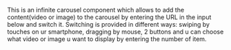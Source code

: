 This is an infinite carousel component which allows to add the content(video or image) to the carousel by entering the URL in the input below and switch it.
Switching is provided in different ways: swiping by touches on ur smartphone, dragging by mouse,
2 buttons and u can choose what video or image u want to display by entering the number of item.
